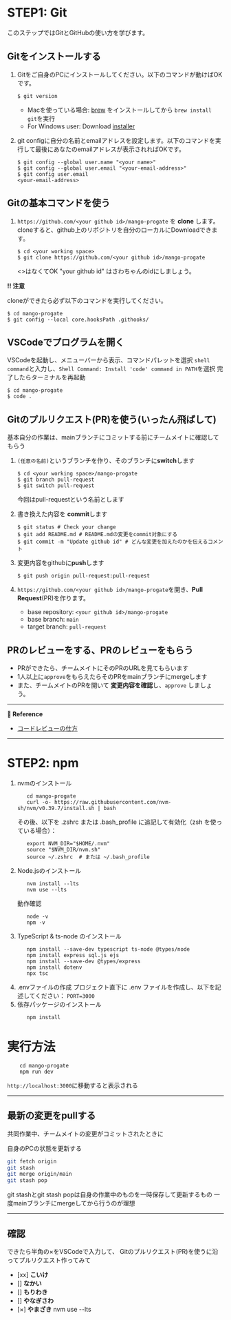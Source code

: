 # STEP1: Git

このステップではGitとGitHubの使い方を学びます。


## Gitをインストールする
1. Gitをご自身のPCにインストールしてください。以下のコマンドが動けばOKです。
   ```shell
   $ git version
   ```

   * Macを使っている場合: [brew](https://brew.sh/index_ja) をインストールしてから `brew install git`を実行
   * For Windows user: Download [installer](https://gitforwindows.org/)

2. git configに自分の名前とemailアドレスを設定します。以下のコマンドを実行して最後にあなたのemailアドレスが表示されればOKです。
   ```shell
   $ git config --global user.name "<your name>"
   $ git config --global user.email "<your-email-address>"
   $ git config user.email
   <your-email-address>
   ```
   
## Gitの基本コマンドを使う

1. `https://github.com/<your github id>/mango-progate` を **clone**
   します。 cloneすると、github上のリポジトリを自分のローカルにDownloadできます。
   ```shell
   $ cd <your working space>
   $ git clone https://github.com/<your github id>/mango-progate
   ```
   <>はなくてOK
   "your github id" はさわちゃんのidにしましょう。

**:bangbang: 注意**

cloneができたら必ず以下のコマンドを実行してください。
```shell
$ cd mango-progate
$ git config --local core.hooksPath .githooks/ 
```

## VSCodeでプログラムを開く

VSCodeを起動し、メニューバーから表示、コマンドパレットを選択
`shell command`と入力し、`Shell Command: Install 'code' command in PATH`を選択
完了したらターミナルを再起動

```shell
$ cd mango-progate
$ code .
```


## Gitのプルリクエスト(PR)を使う(いったん飛ばして)

基本自分の作業は、mainブランチにコミットする前にチームメイトに確認してもらう

1. `(任意の名前)`というブランチを作り、そのブランチに**switch**します
   ```shell
   $ cd <your working space>/mango-progate
   $ git branch pull-request
   $ git switch pull-request
   ```
   今回はpull-requestという名前とします

2. 書き換えた内容を **commit**します
   ```shell
   $ git status # Check your change
   $ git add README.md # README.mdの変更をcommit対象にする
   $ git commit -m "Update github id" # どんな変更を加えたのかを伝えるコメント
   ```
3. 変更内容をgithubに**push**します
   ```shell
   $ git push origin pull-request:pull-request
   ```
4. `https://github.com/<your github id>/mango-progate`を開き、**Pull Request**(PR)を作ります。
    - base repository: `<your github id>/mango-progate`
    - base branch: `main`
    - target branch: `pull-request`

## PRのレビューをする、PRのレビューをもらう
- PRができたら、チームメイトにそのPRのURLを見てもらいます
- 1人以上に`approve`をもらえたらそのPRをmainブランチにmergeします
- また、チームメイトのPRを開いて **変更内容を確認**し、`approve` しましょう。

---

**:book: Reference**
- [コードレビューの仕方](https://fujiharuka.github.io/google-eng-practices-ja/ja/review/reviewer/)


---

# STEP2: npm
1. nvmのインストール
   ```shell
      cd mango-progate
      curl -o- https://raw.githubusercontent.com/nvm-sh/nvm/v0.39.7/install.sh | bash
   ```
   その後、以下を .zshrc または .bash_profile に追記して有効化（zsh を使っている場合）：
   ```shell
      export NVM_DIR="$HOME/.nvm"
      source "$NVM_DIR/nvm.sh"
      source ~/.zshrc  # または ~/.bash_profile
   ```
2. Node.jsのインストール
   ```shell
      nvm install --lts
      nvm use --lts
   ```
   動作確認
   ```shell
      node -v
      npm -v
   ```
3. TypeScript & ts-node のインストール
   ```shell
      npm install --save-dev typescript ts-node @types/node
      npm install express sql.js ejs
      npm install --save-dev @types/express
      npm install dotenv
      npx tsc
   ```
4. .envファイルの作成
   プロジェクト直下に .env ファイルを作成し、以下を記述してください：
   `PORT=3000`
5. 依存パッケージのインストール
   ```shell
      npm install
   ```

# 実行方法

```shell
    cd mango-progate
    npm run dev
```
`http://localhost:3000`に移動すると表示される

---

## 最新の変更をpullする

共同作業中、チームメイトの変更がコミットされたときに

自身のPCの状態を更新する

```bash
git fetch origin
git stash
git merge origin/main
git stash pop
```
git stashとgit stash popは自身の作業中のものを一時保存して更新するもの
一度mainブランチにmergeしてから行うのが理想

---
## 確認
できたら半角の×をVSCodeで入力して、
Gitのプルリクエスト(PR)を使うに沿ってプルリクエスト作ってみて
- [xx] **こいけ** 
- [] **なかい** 
- [] **もりわき** 
- [] **やなぎさわ** 
- [×] **やまざき** nvm use --lts
